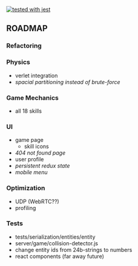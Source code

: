 [![tested with jest](https://img.shields.io/badge/tested_with-jest-99424f.svg)](https://github.com/facebook/jest)

## ROADMAP

### Refactoring

### Physics
* verlet integration
* _spacial partitioning instead of brute-force_

### **Game Mechanics**
* all 18 skills

### **UI**
* game page
  * skill icons
* _404 not found page_
* user profile
* _persistent redux state_
* _mobile menu_

### Optimization
* UDP (WebRTC??)
* profiling

### Tests
* tests/serialization/entities/entity
* server/game/collision-detector.js
* change entity ids from 24b-strings to numbers
* react components (far away future)